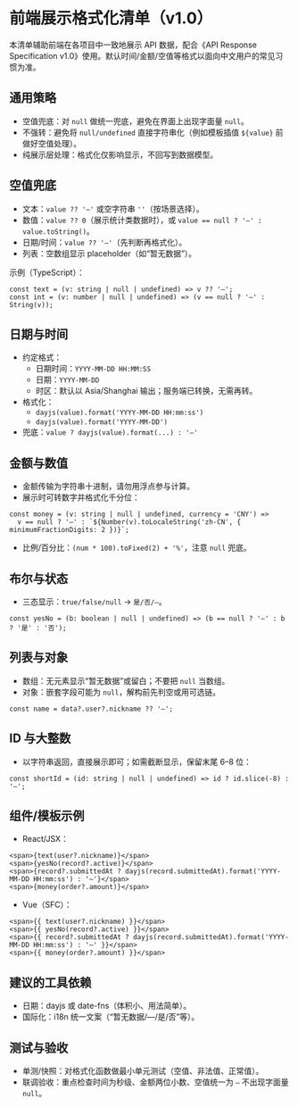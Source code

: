 # 前端展示格式化清单（v1.0）

本清单辅助前端在各项目中一致地展示 API 数据，配合《API Response Specification v1.0》使用。默认时间/金额/空值等格式以面向中文用户的常见习惯为准。

## 通用策略
- 空值兜底：对 `null` 做统一兜底，避免在界面上出现字面量 `null`。
- 不强转：避免将 `null/undefined` 直接字符串化（例如模板插值 `${value}` 前做好空值处理）。
- 纯展示层处理：格式化仅影响显示，不回写到数据模型。

## 空值兜底
- 文本：`value ?? '—'` 或空字符串 `''`（按场景选择）。
- 数值：`value ?? 0`（展示统计类数据时），或 `value == null ? '—' : value.toString()`。
- 日期/时间：`value ?? '—'`（先判断再格式化）。
- 列表：空数组显示 placeholder（如“暂无数据”）。

示例（TypeScript）：
```
const text = (v: string | null | undefined) => v ?? '—';
const int = (v: number | null | undefined) => (v == null ? '—' : String(v));
```

## 日期与时间
- 约定格式：
  - 日期时间：`YYYY-MM-DD HH:MM:SS`
  - 日期：`YYYY-MM-DD`
  - 时区：默认以 Asia/Shanghai 输出；服务端已转换，无需再转。
- 格式化：
  - `dayjs(value).format('YYYY-MM-DD HH:mm:ss')`
  - `dayjs(value).format('YYYY-MM-DD')`
- 兜底：`value ? dayjs(value).format(...) : '—'`

## 金额与数值
- 金额传输为字符串十进制，请勿用浮点参与计算。
- 展示时可转数字并格式化千分位：
```
const money = (v: string | null | undefined, currency = 'CNY') =>
  v == null ? '—' : `${Number(v).toLocaleString('zh-CN', { minimumFractionDigits: 2 })}`;
```
- 比例/百分比：`(num * 100).toFixed(2) + '%'`，注意 `null` 兜底。

## 布尔与状态
- 三态显示：`true/false/null` → `是/否/—`。
```
const yesNo = (b: boolean | null | undefined) => (b == null ? '—' : b ? '是' : '否');
```

## 列表与对象
- 数组：无元素显示“暂无数据”或留白；不要把 `null` 当数组。
- 对象：嵌套字段可能为 `null`，解构前先判空或用可选链。
```
const name = data?.user?.nickname ?? '—';
```

## ID 与大整数
- 以字符串返回，直接展示即可；如需截断显示，保留末尾 6–8 位：
```
const shortId = (id: string | null | undefined) => id ? id.slice(-8) : '—';
```

## 组件/模板示例
- React/JSX：
```
<span>{text(user?.nickname)}</span>
<span>{yesNo(record?.active)}</span>
<span>{record?.submittedAt ? dayjs(record.submittedAt).format('YYYY-MM-DD HH:mm:ss') : '—'}</span>
<span>{money(order?.amount)}</span>
```
- Vue（SFC）：
```
<span>{{ text(user?.nickname) }}</span>
<span>{{ yesNo(record?.active) }}</span>
<span>{{ record?.submittedAt ? dayjs(record.submittedAt).format('YYYY-MM-DD HH:mm:ss') : '—' }}</span>
<span>{{ money(order?.amount) }}</span>
```

## 建议的工具依赖
- 日期：dayjs 或 date-fns（体积小、用法简单）。
- 国际化：i18n 统一文案（“暂无数据/—/是/否”等）。

## 测试与验收
- 单测/快照：对格式化函数做最小单元测试（空值、非法值、正常值）。
- 联调验收：重点检查时间为秒级、金额两位小数、空值统一为 `—` 不出现字面量 `null`。

